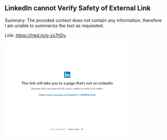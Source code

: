## LinkedIn cannot Verify Safety of External Link
Summary: The provided context does not contain any information, therefore I am unable to summarize the text as requested.

Link: https://lnkd.in/g-zx7hDy

<img src="/img/4419162a-b7fa-46fb-82b2-9fed4d31b0e6.png" width="400" />
<br/><br/>
